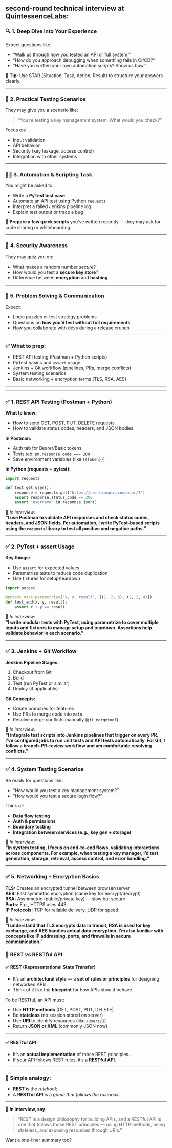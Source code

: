 **second-round technical interview** at **QuintessenceLabs**:
---

### 🔍 **1. Deep Dive into Your Experience**
Expect questions like:
- “Walk us through how you tested an API or full system.”
- “How do you approach debugging when something fails in CI/CD?”
- “Have you written your own automation scripts? Show us how.”

📌 **Tip:** Use STAR (Situation, Task, Action, Result) to structure your answers clearly.

---

### 🧪 **2. Practical Testing Scenarios**
They may give you a scenario like:
> “You’re testing a key management system. What would you check?”

Focus on:
- Input validation  
- API behavior  
- Security (key leakage, access control)  
- Integration with other systems

---

### 🧑‍💻 **3. Automation & Scripting Task**
You might be asked to:
- Write a **PyTest test case**
- Automate an API test using Python `requests`
- Interpret a failed Jenkins pipeline log
- Explain test output or trace a bug

📌 **Prepare a few quick scripts** you’ve written recently — they may ask for code sharing or whiteboarding.

---

### 🔐 **4. Security Awareness**
They may quiz you on:
- What makes a random number *secure*?
- How would you test a **secure key store**?
- Difference between **encryption** and **hashing**

---

### 🧠 **5. Problem Solving & Communication**
Expect:
- Logic puzzles or test strategy problems  
- Questions on **how you’d test without full requirements**
- How you collaborate with devs during a release crunch

---

### ✅ What to prep:
- REST API testing (Postman + Python scripts)
- PyTest basics and `assert` usage
- Jenkins + Git workflow (pipelines, PRs, merge conflicts)
- System testing scenarios
- Basic networking + encryption terms (TLS, RSA, AES)

---

---

### ✅ **1. REST API Testing (Postman + Python)**

**What to know:**
- How to send GET, POST, PUT, DELETE requests
- How to validate status codes, headers, and JSON bodies

**In Postman:**  
- Auth tab for Bearer/Basic tokens  
- Tests tab: `pm.response.code === 200`  
- Save environment variables (like `{{token}}`)

**In Python (requests + pytest):**
```python
import requests

def test_get_user():
    response = requests.get("https://api.example.com/user/1")
    assert response.status_code == 200
    assert "username" in response.json()
```

🎤 *In interview:*  
**“I use Postman to validate API responses and check status codes, headers, and JSON fields. For automation, I write PyTest-based scripts using the `requests` library to test all positive and negative paths.”**

---

### ✅ **2. PyTest + assert Usage**

**Key things:**
- Use `assert` for expected values
- Parametrize tests to reduce code duplication
- Use fixtures for setup/teardown

```python
import pytest

@pytest.mark.parametrize("x, y, result", [(1, 2, 3), (2, 2, 4)])
def test_add(x, y, result):
    assert x + y == result
```

🎤 *In interview:*  
**“I write modular tests with PyTest, using parametrize to cover multiple inputs and fixtures to manage setup and teardown. Assertions help validate behavior in each scenario.”**

---

### ✅ **3. Jenkins + Git Workflow**

**Jenkins Pipeline Stages:**
1. Checkout from Git
2. Build
3. Test (run PyTest or similar)
4. Deploy (if applicable)

**Git Concepts:**
- Create branches for features
- Use PRs to merge code into `main`
- Resolve merge conflicts manually (`git mergetool`)

🎤 *In interview:*  
**“I integrate test scripts into Jenkins pipelines that trigger on every PR. I’ve configured jobs to run unit tests and API tests automatically. For Git, I follow a branch–PR–review workflow and am comfortable resolving conflicts.”**

---

### ✅ **4. System Testing Scenarios**

Be ready for questions like:
- “How would you test a key management system?”
- “How would you test a secure login flow?”

Think of:
- **Data flow testing**
- **Auth & permissions**
- **Boundary testing**
- **Integration between services (e.g., key gen + storage)**

🎤 *In interview:*  
**“In system testing, I focus on end-to-end flows, validating interactions across components. For example, when testing a key manager, I’d test generation, storage, retrieval, access control, and error handling.”**

---

### ✅ **5. Networking + Encryption Basics**

**TLS:** Creates an encrypted tunnel between browser/server  
**AES:** Fast symmetric encryption (same key for encrypt/decrypt)  
**RSA:** Asymmetric (public/private key) — slow but secure  
**Ports:** E.g., HTTPS uses 443  
**IP Protocols:** TCP for reliable delivery, UDP for speed

🎤 *In interview:*  
**“I understand that TLS encrypts data in transit, RSA is used for key exchange, and AES handles actual data encryption. I’m also familiar with concepts like IP addressing, ports, and firewalls in secure communication.”**


### 🔄 **REST vs RESTful API**

#### ✅ **REST (Representational State Transfer)**
- It’s an **architectural style** — a **set of rules or principles** for designing networked APIs.
- Think of it like the **blueprint** for how APIs should behave.

To be RESTful, an API must:
- Use **HTTP methods** (GET, POST, PUT, DELETE)
- Be **stateless** (no session stored on server)
- Use **URI** to identify resources (like `/users/1`)
- Return **JSON or XML** (commonly JSON now)

---

#### ✅ **RESTful API**
- It’s an **actual implementation** of those REST principles.
- If your API follows REST rules, it’s a **RESTful API**.

---

### 🧠 Simple analogy:
- **REST** is the *rulebook*.
- A **RESTful API** is a *game that follows the rulebook*.

---

🎤 **In interview, say:**
> “REST is a design philosophy for building APIs, and a RESTful API is one that follows those REST principles — using HTTP methods, being stateless, and exposing resources through URIs.”

Want a one-liner summary too?